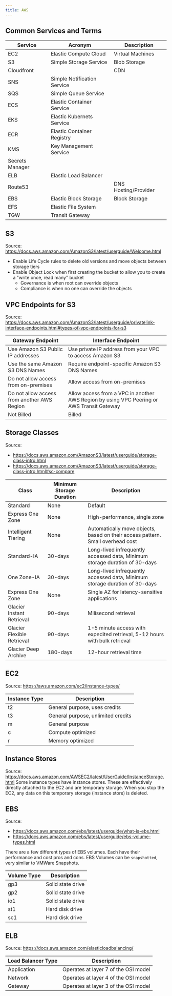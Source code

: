 ```yaml
---
title: AWS
---
```


## Common Services and Terms
| Service | Acronym | Description |
| ------- | ------- | ----------- |
| EC2 | Elastic Compute Cloud | Virtual Machines |
| S3 | Simple Storage Service | Blob Storage |
| Cloudfront | | CDN |
| SNS | Simple Notification Service | |
| SQS | Simple Queue Service | |
| ECS | Elastic Container Service | |
| EKS | Elastic Kubernets Service | |
| ECR | Elastic Container Registry | |
| KMS | Key Management Service | |
| Secrets Manager |  | |
| ELB | Elastic Load Balancer | |
| Route53 | | DNS Hosting/Provider | 
| EBS | Elastic Block Storage | Block Storage | 
| EFS | Elastic File System | |
| TGW | Transit Gateway | |

## S3
Source: https://docs.aws.amazon.com/AmazonS3/latest/userguide/Welcome.html

- Enable Life Cycle rules to delete old versions and move objects between storage tiers
- Enable Object Lock when first creating the bucket to allow you to create a "write once, read many" bucket
  - Governance is when root can override objects
  - Compliance is when no one can override the objects

## VPC Endpoints for S3
Source: https://docs.aws.amazon.com/AmazonS3/latest/userguide/privatelink-interface-endpoints.html#types-of-vpc-endpoints-for-s3

| Gateway Endpoint | Interface Endpoint |
| ---------------- | ------------------ |
| Use Amazon S3 Public IP addresses | Use private IP address from your VPC to access Amazon S3 |
| Use the same Amazon S3 DNS Names | Require endpoint-specific Amazon S3 DNS Names |
| Do not allow access from on-premises | Allow access from on-premises |
| Do not allow access from another AWS Region | Allow access from a VPC in another AWS Region by using VPC Peering or AWS Transit Gateway |
| Not Billed | Billed

## Storage Classes
Source: 
- https://docs.aws.amazon.com/AmazonS3/latest/userguide/storage-class-intro.html
- https://docs.aws.amazon.com/AmazonS3/latest/userguide/storage-class-intro.html#sc-compare

| Class | Minimum Storage Duration | Description |
| ----- | ------------------------ | ----------- |
| Standard | None | Default |
| Express One Zone | None | High-performance, single zone |
| Intelligent Tiering | None | Automatically move objects, based on their access pattern. Small overhead cost | 
| Standard-IA | 30-days | Long-lived infrequently accessed data, Minimum storage duration of 30-days |
| One Zone-IA | 30-days | Long-lived infrequently accessed data, Minimum storage duration of 30-days |
| Express One Zone | None | Single AZ for latency-sensitive applications |
| Glacier Instant Retrieval | 90-days | Milisecond retrieval |
| Glacier Flexible Retrieval | 90-days | 1-5 minute access with expedited retrieval, 5-12 hours with bulk retrieval |
| Glacier Deep Archive | 180-days | 12-hour retrieval time |


## EC2
Source: https://aws.amazon.com/ec2/instance-types/

| Instance Type | Description |
| ------------- | ----------- |
| t2            | General purpose, uses credits |
| t3            | General purpose, unlimited credits |
| m             | General purpose |
| c             | Compute optimized |
| r             | Memory optimized |

## Instance Stores
Source: https://docs.aws.amazon.com/AWSEC2/latest/UserGuide/InstanceStorage.html
Some instance types have instance stores. These are effectively directly attached to the EC2 and are temporary storage. When you stop the EC2, any data on this temporary storage (instance store) is deleted.

## EBS
Source: 
- https://docs.aws.amazon.com/ebs/latest/userguide/what-is-ebs.html
- https://docs.aws.amazon.com/ebs/latest/userguide/ebs-volume-types.html

There are a few different types of EBS volumes. Each have their performance and cost pros and cons. EBS Volumes can be `snapshotted`, very similar to VMWare Snapshots.

| Volume Type | Description | 
| ----------- | ----------- |
| gp3         | Solid state drive |
| gp2         | Solid state drive |
| io1         | Solid state drive |
| st1         | Hard disk drive |
| sc1         | Hard disk drive |

## ELB
Source: https://docs.aws.amazon.com/elasticloadbalancing/

| Load Balancer Type | Description | 
| ------------------ | ----------- |
| Application | Operates at layer 7 of the OSI model |
| Network | Operates at layer 4 of the OSI model |
| Gateway | Operates at layer 3 of the OSI model |
